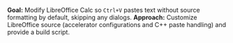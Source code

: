 **Goal:** Modify LibreOffice Calc so `Ctrl+V` pastes text without source formatting by default, skipping any dialogs.
**Approach:** Customize LibreOffice source (accelerator configurations and C++ paste handling) and provide a build script. 
